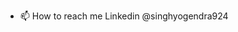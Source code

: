 - 📫 How to reach me Linkedin @singhyogendra924

<!---
singhyogendra924/singhyogendra924 is a ✨ special ✨ repository because its `README.md` (this file) appears on your GitHub profile.
You can click the Preview link to take a look at your changes.
--->
